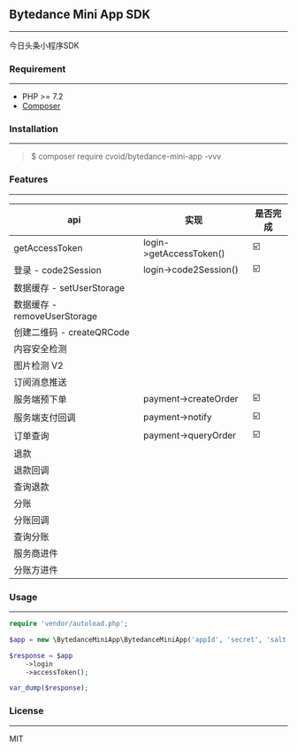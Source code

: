 ## Bytedance Mini App SDK

---

今日头条小程序SDK

### Requirement

---

* PHP >= 7.2
* [Composer](https://getcomposer.org/)

### Installation

---
> $ composer require cvoid/bytedance-mini-app -vvv

### Features

---

|  api   | 实现  |  是否完成  |
|  ----  | ----  | ----  |
| getAccessToken  | login->getAccessToken() | ☑️ |
| 登录 - code2Session  | login->code2Session() | ☑️ |
| 数据缓存 - setUserStorage  |  | |
| 数据缓存 - removeUserStorage  |  | |
| 创建二维码 - createQRCode  |  | |
| 内容安全检测|  | |
| 图片检测 V2|  | |
| 订阅消息推送 |  | |
| 服务端预下单 | payment->createOrder | ☑️|
| 服务端支付回调 | payment->notify | ☑️|
| 订单查询| payment->queryOrder | ☑️|
| 退款| | |
| 退款回调| | |
| 查询退款| | |
| 分账| | |
| 分账回调| | |
| 查询分账| | |
| 服务商进件| | |
| 分账方进件| | |

### Usage

---

```php
require 'vendor/autoload.php';

$app = new \BytedanceMiniApp\BytedanceMiniApp('appId', 'secret', 'salt', 'token');

$response = $app
    ->login
    ->accessToken();

var_dump($response);

```

### License

----

MIT